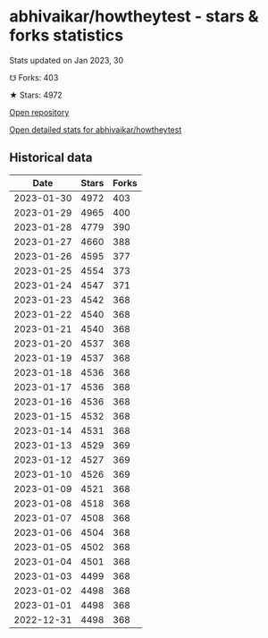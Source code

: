 # abhivaikar/howtheytest - stars & forks statistics

Stats updated on Jan 2023, 30

☋ Forks: 403

★ Stars: 4972

[Open repository](https://github.com/abhivaikar/howtheytest)

[Open detailed stats for abhivaikar/howtheytest](https://reviewgithub.com/rep/abhivaikar/howtheytest)

## Historical data
| Date | Stars | Forks |
|------|-------|-------|
| 2023-01-30 | 4972 | 403 | 
| 2023-01-29 | 4965 | 400 | 
| 2023-01-28 | 4779 | 390 | 
| 2023-01-27 | 4660 | 388 | 
| 2023-01-26 | 4595 | 377 | 
| 2023-01-25 | 4554 | 373 | 
| 2023-01-24 | 4547 | 371 | 
| 2023-01-23 | 4542 | 368 | 
| 2023-01-22 | 4540 | 368 | 
| 2023-01-21 | 4540 | 368 | 
| 2023-01-20 | 4537 | 368 | 
| 2023-01-19 | 4537 | 368 | 
| 2023-01-18 | 4536 | 368 | 
| 2023-01-17 | 4536 | 368 | 
| 2023-01-16 | 4536 | 368 | 
| 2023-01-15 | 4532 | 368 | 
| 2023-01-14 | 4531 | 368 | 
| 2023-01-13 | 4529 | 369 | 
| 2023-01-12 | 4527 | 369 | 
| 2023-01-10 | 4526 | 369 | 
| 2023-01-09 | 4521 | 368 | 
| 2023-01-08 | 4518 | 368 | 
| 2023-01-07 | 4508 | 368 | 
| 2023-01-06 | 4504 | 368 | 
| 2023-01-05 | 4502 | 368 | 
| 2023-01-04 | 4501 | 368 | 
| 2023-01-03 | 4499 | 368 | 
| 2023-01-02 | 4498 | 368 | 
| 2023-01-01 | 4498 | 368 | 
| 2022-12-31 | 4498 | 368 | 

